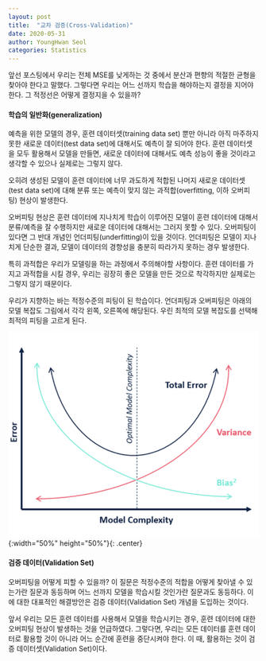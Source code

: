 ```yaml
---
layout: post
title:  "교차 검증(Cross-Validation)"
date: 2020-05-31
author: YoungHwan Seol
categories: Statistics
---
```


앞선 포스팅에서 우리는 전체 MSE를 낮게하는 것 중에서 분산과 편향의 적절한 균형을 찾아야 한다고 말했다. 그렇다면 우리는 어느 선까지 학습을 해야하는지 결정을 지어야 한다. 그 적정선은 어떻게 결정지을 수 있을까?

#### 학습의 일반화(generalization)

예측을 위한 모델의 경우, 훈련 데이터셋(training data set) 뿐만 아니라 아직 마주하지 못한 새로운 데이터(test data set)에 대해서도 예측이 잘 되어야 한다. 훈련 데이터셋을 모두 활용해서 모델을 만들면, 새로운 데이터에 대해서도 예측 성능이 좋을 것이라고 생각할 수 있으나 실제로는 그렇지 않다.

오히려 생성된 모델이 훈련 데이터에 너무 과도하게 적합된 나머지 새로운 데이터셋(test data set)에 대해 분류 또는 예측이 맞지 않는 과적합(overfitting, 이하 오버피팅) 현상이 발생한다.

오버피팅 현상은 훈련 데이터에 지나치게 학습이 이루어진 모델이 훈련 데이터에 대해서 분류/예측을 잘 수행하지만 새로운 데이터에 대해서는 그러지 못할 수 있다. 오버피팅이 있다면 그 반대 개념인 언더피팅(underfitting)이 있을 것이다. 언더피팅은 모델이 지나치게 단순한 결과, 모델이 데이터의 경향성을 충분히 따라가지 못하는 경우 발생한다.

특히 과적합은 우리가 모델링을 하는 과정에서 주의해야할 사항이다. 훈련 데이터를 가지고 과적합을 시킬 경우, 우리는 굉장히 좋은 모델을 만든 것으로 착각하지만 실제로는 그렇지 않기 때문이다.

우리가 지향하는 바는 적정수준의 피팅이 된 학습이다. 언더피팅과 오버피팅은 아래의 모델 복잡도 그림에서 각각 왼쪽, 오른쪽에 해당된다. 우린 최적의 모델 복잡도를 선택해 최적의 피팅을 고르게 된다.

![CV](https://github.com/seolbluewings/seolbluewings.github.io/blob/master/assets/model_complexity.PNG?raw=true){:width="50%" height="50%"}{: .center}

#### 검증 데이터(Validation Set)

오버피팅을 어떻게 피할 수 있을까? 이 질문은 적정수준의 적합을 어떻게 찾아낼 수 있는가란 질문과 동등하며 어느 선까지 모델을 학습시킬 것인가란 질문과도 동등하다. 이에 대한 대표적인 해결방안은 검증 데이터(Validation Set) 개념을 도입하는 것이다.

앞서 우리는 모든 훈련 데이터를 사용해서 모델을 학습시키는 경우, 훈련 데이터에 대한 오버피팅 현상이 발생하는 것을 언급하였다. 그렇다면, 우리는 모든 데이터를 훈련 데이터로 활용할 것이 아니라 어느 순간에 훈련을 중단시켜야 한다. 이 때, 활용하는 것이 검증 데이터셋(Validation Set)이다.





